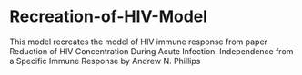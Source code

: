 # Recreation-of-HIV-Model
This model recreates the model of HIV immune response  from paper Reduction of HIV Concentration During Acute Infection: Independence from a Specific Immune Response by Andrew N. Phillips
